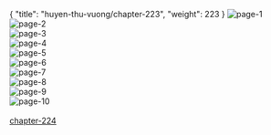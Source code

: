 { "title": "huyen-thu-vuong/chapter-223", "weight": 223 }
<img src="huyen-thu-vuong_0223_01-763b8de5faf9932c1535b9dd2f70ab46.webp" alt="page-1" origin="http://1.bp.blogspot.com/-jeONrJ0UuR8/W1Lkah9f_XI/AAAAAAAAHuo/QZ5P3Ny89kMw5fmN9W9NewyX70hhBY7bgCLcBGAs/s1600/1.jpg?imgmax=0"><br/>
<img src="huyen-thu-vuong_0223_02-331fabb1af94d55f797a3931610753b7.webp" alt="page-2" origin="http://1.bp.blogspot.com/-f1okMkSRSjw/W1LkaUQ1YhI/AAAAAAAAHug/4zDAD10oEJs7KAqae3DSD3FiUoIxAh5CwCLcBGAs/s1600/2.jpg?imgmax=0"><br/>
<img src="huyen-thu-vuong_0223_03-644884eec6ea3fac75fd5d798628d431.webp" alt="page-3" origin="http://1.bp.blogspot.com/-vo4NGw3G9II/W1LkbAT99jI/AAAAAAAAHus/Bv8zq4Z_uWMbMrWYyIAMyi4oJGobqBlaQCLcBGAs/s1600/3.jpg?imgmax=0"><br/>
<img src="huyen-thu-vuong_0223_04-ed061e4a7d1f5584f448ae0c63f2cf2e.webp" alt="page-4" origin="http://1.bp.blogspot.com/-hUfkqcs-pco/W1LkbUm2tHI/AAAAAAAAHuw/go-bkj_xh8UMESms3QH2Hqo23AAi9iE2QCLcBGAs/s1600/4.jpg?imgmax=0"><br/>
<img src="huyen-thu-vuong_0223_05-03fc42dadf11b90e46bcb1605be0c41b.webp" alt="page-5" origin="http://1.bp.blogspot.com/-EOyp5wKGWxs/W1Lkbnu2T5I/AAAAAAAAHu0/bguEUBweE1EhU2GDusXlZ2sa0vxyvK9_ACLcBGAs/s1600/5.jpg?imgmax=0"><br/>
<img src="huyen-thu-vuong_0223_06-d9bfbe24f3fb9c99947e1a8350baa377.webp" alt="page-6" origin="http://1.bp.blogspot.com/-x8y7vGdlI-c/W1LkbwS6iuI/AAAAAAAAHu4/w3XK8Fi_wkM06NJmyVR5RhaWzJjstF8ZACLcBGAs/s1600/6.jpg?imgmax=0"><br/>
<img src="huyen-thu-vuong_0223_07-5097e434002cc0fb0427655222402f19.webp" alt="page-7" origin="http://1.bp.blogspot.com/-rb9ld4t6GAg/W1LkcAo5bgI/AAAAAAAAHu8/zQdZnzbL7PY3qiS8Z9xsoAXeKTrNAcobQCLcBGAs/s1600/7.jpg?imgmax=0"><br/>
<img src="huyen-thu-vuong_0223_08-31b7800ada5631249ab496a3f37eaa94.webp" alt="page-8" origin="http://1.bp.blogspot.com/-QZk2Pughiu8/W1LkcWhDgHI/AAAAAAAAHvA/OKfTnUzgYKkwfiV_USyLnCYLIC8L7fTkACLcBGAs/s1600/8.jpg?imgmax=0"><br/>
<img src="huyen-thu-vuong_0223_09-d07b5ad5ee06b0af08ea856ed1a174f7.webp" alt="page-9" origin="http://1.bp.blogspot.com/-TKWdLMNfNdQ/W1LkcxoRBNI/AAAAAAAAHvE/OM6CeEF9nmgYQXbv0zMizbNtkdk6jBHgACLcBGAs/s1600/9.jpg?imgmax=0"><br/>
<img src="huyen-thu-vuong_0223_10-68e543fe3addc79583583f4880cfd8ad.webp" alt="page-10" origin="http://1.bp.blogspot.com/-AWZAINmv4eM/W1Lkad5Dy1I/AAAAAAAAHuk/B6eXcHt8aPkXOVzXfRVdKI3d4d4lyuK9QCLcBGAs/s1600/10.jpg?imgmax=0"><br/>
<br/><a class="nextchap" href="/huyen-thu-vuong/chapter-224">chapter-224</a>
